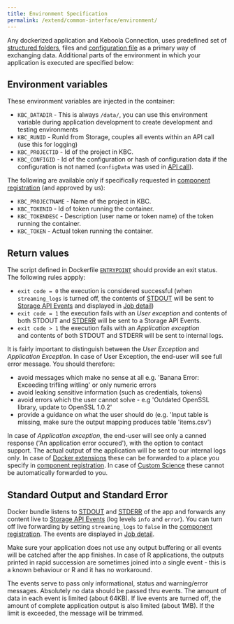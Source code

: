 ```yaml
---
title: Environment Specification
permalink: /extend/common-interface/environment/
---
```


Any dockerized application and Keboola Connection, uses 
predefined set of [structured folders](/extend/common-interface/), 
files and [configuration file](/extend/common-interface/config-file/) as a primary way of exchanging data.
Additional parts of the environment in which your application is executed are specified below:

## Environment variables

These environment variables are injected in the container:

 - `KBC_DATADIR` - This is always `/data/`, you can use this environment variable during application 
 development to create development and testing environments
 - `KBC_RUNID` - RunId from Storage, couples all events within an API call (use this for logging)
 - `KBC_PROJECTID` - Id of the project in KBC.
 - `KBC_CONFIGID` - Id of the configuration or hash of configuration data if the configuration 
 is not named (`configData` was used in 
 [API call](http://docs.kebooladocker.apiary.io/#reference/run/create-a-job/create-a-run-job)).
 
 The following are available only if specifically requested in [component registration](/extend/registration/) 
 (and approved by us):
 
 - `KBC_PROJECTNAME` - Name of the project in KBC.
 - `KBC_TOKENID` - Id of token running the container.
 - `KBC_TOKENDESC` - Description (user name or token name) of the token running the container. 
 - `KBC_TOKEN` - Actual token running the container.  

## Return values

The script defined in Dockerfile [`ENTRYPOINT`](/extend/docker/howto/) should provide an exit status. The
following rules appply:

- `exit code = 0` the execution is considered successful (when `streaming_logs` is turned off, the contents 
of [STDOUT](https://en.wikipedia.org/wiki/Standard_streams#Standard_output_.28stdout.29) will be sent to 
[Storage API Events](http://docs.keboola.apiary.io/#events) and displayed in [Job detail](https://help.keboola.com/???))
- `exit code = 1` the execution fails with an *User exception* and
contents of both STDOUT and [STDERR](https://en.wikipedia.org/wiki/Standard_streams#Standard_error_.28stderr.29) 
will be sent to a Storage API Events.
- `exit code > 1` the execution fails with an *Application exception*  
and contents of both STDOUT and STDERR will be sent to internal logs.

It is fairly important to distinguish between the *User Exception* and *Application Exception*. In case of 
User Exception, the end-user will see full error message. You should therefore:

- avoid messages which make no sense at all e.g. 'Banana Error: Exceeding trifling witling' or only numeric errors
- avoid leaking sensitive information (such as credentials, tokens)
- avoid errors which the user cannot solve - e.g 'Outdated OpenSSL library, update to OpenSSL 1.0.2'
- provide a guidance on what the user should do (e.g. 'Input table is missing, make sure the output mapping produces table 'items.csv')

In case of *Application exception*, the end-user will see only a canned response ('An application error occured'), with
the option to contact support. The actual output of the application will be sent to our internal logs only. In case of 
[Docker extensions](/extend/docker/) these can be forwarded to a place you specify in 
[component registration](/extend/registration/). In case of [Custom Science](/extend/custom-science/) these cannot be 
automatically forwarded to you.

## Standard Output and Standard Error

Docker bundle listens to [STDOUT](https://en.wikipedia.org/wiki/Standard_streams#Standard_output_.28stdout.29) 
and [STDERR](https://en.wikipedia.org/wiki/Standard_streams#Standard_error_.28stderr.29) 
of the app and forwards any content live to [Storage API Events](http://docs.keboola.apiary.io/#events) 
(log levels `info` and `error`). You can turn off live forwarding by setting `streaming_logs` to `false` in the 
[component registration](/extend/registration/). The events are displayed in 
[Job detail](https://help.keboola.com/???).

Make sure your application does not use any output buffering or all 
events will be catched after the app finishes. In case of R applications, the outputs printed in rapid succession
are sometimes joined into a single event - this is a known behaviour or R and it has no workaround.

The events serve to pass only informational, status and warning/error messages. Absolutely no data should be 
passed thru events. The amount of data in each event is limited (about 64KB). If live events are turned off, the amount
of complete application output is also limited (about 1MB). If the limit is exceeded, the message will be trimmed. 
 
